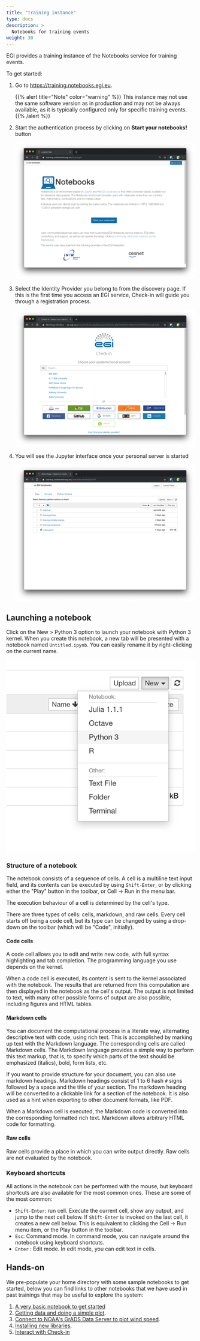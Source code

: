 ```yaml
---
title: "Training instance"
type: docs
description: >
  Notebooks for training events
weight: 30
---
```


EGI provides a training instance of the Notebooks service for training events.

To get started:

1. Go to <https://training.notebooks.egi.eu>.

   {{% alert title="Note" color="warning" %}} This instance may not use the same
   software version as in production and may not be always available, as it is
   typically configured only for specific training events. {{% /alert %}}

1. Start the authentication process by clicking on **Start your notebooks!**
   button

   ![image](training-front.png)

1. Select the Identity Provider you belong to from the discovery page. If this
   is the first time you access an EGI service, Check-in will guide you through
   a registration process.

   ![Check-in auth](checkin.png)

1. You will see the Jupyter interface once your personal server is started

   ![Classic Jupyter Notebook](classic.png)

## Launching a notebook

Click on the New \> Python 3 option to launch your notebook with Python 3
kernel. When you create this notebook, a new tab will be presented with a
notebook named `Untitled.ipynb`. You can easily rename it by right-clicking on
the current name.

![New notebook](new-classic.png)

### Structure of a notebook

The notebook consists of a sequence of cells. A cell is a multiline text input
field, and its contents can be executed by using `Shift-Enter`, or by clicking
either the "Play" button in the toolbar, or Cell -\> Run in the menu bar.

The execution behaviour of a cell is determined by the cell's type.

There are three types of cells: cells, markdown, and raw cells. Every cell
starts off being a code cell, but its type can be changed by using a drop-down
on the toolbar (which will be "Code", initially).

#### Code cells

A code cell allows you to edit and write new code, with full syntax highlighting
and tab completion. The programming language you use depends on the kernel.

When a code cell is executed, its content is sent to the kernel associated with
the notebook. The results that are returned from this computation are then
displayed in the notebook as the cell's output. The output is not limited to
text, with many other possible forms of output are also possible, including
figures and HTML tables.

#### Markdown cells

You can document the computational process in a literate way, alternating
descriptive text with code, using rich text. This is accomplished by marking up
text with the Markdown language. The corresponding cells are called Markdown
cells. The Markdown language provides a simple way to perform this text markup,
that is, to specify which parts of the text should be emphasized (italics),
bold, form lists, etc.

If you want to provide structure for your document, you can also use markdown
headings. Markdown headings consist of 1 to 6 hash `#` signs followed by a space
and the title of your section. The markdown heading will be converted to a
clickable link for a section of the notebook. It is also used as a hint when
exporting to other document formats, like PDF.

When a Markdown cell is executed, the Markdown code is converted into the
corresponding formatted rich text. Markdown allows arbitrary HTML code for
formatting.

#### Raw cells

Raw cells provide a place in which you can write output directly. Raw cells are
not evaluated by the notebook.

### Keyboard shortcuts

All actions in the notebook can be performed with the mouse, but keyboard
shortcuts are also available for the most common ones. These are some of the
most common:

- `Shift-Enter`: run cell. Execute the current cell, show any output, and jump
  to the next cell below. If `Shift-Enter` is invoked on the last cell, it
  creates a new cell below. This is equivalent to clicking the Cell -\> Run menu
  item, or the Play button in the toolbar.
- `Esc`: Command mode. In command mode, you can navigate around the notebook
  using keyboard shortcuts.
- `Enter` : Edit mode. In edit mode, you can edit text in cells.

## Hands-on

We pre-populate your home directory with some sample notebooks to get started,
below you can find links to other notebooks that we have used in past trainings
that may be useful to explore the system:

1. [A very basic notebook to get started](https://github.com/EGI-Foundation/training-notebooks-di4r-2018/blob/master/00-first-notebook.ipynb)
2. [Getting data and doing a simple plot](https://github.com/EGI-Foundation/training-notebooks-climate-change/blob/master/cckp_historical_temperature.ipynb).
3. [Connect to NOAA\'s GrADS Data Server to plot wind speed](https://github.com/EGI-Foundation/training-notebooks-di4r-2018/blob/master/02-wind-nowcast.ipynb).
4. [Installing new libraries](https://github.com/EGI-Foundation/training-notebooks-di4r-2018/blob/master/03-customizing.ipynb).
5. [Interact with Check-in](https://github.com/EGI-Foundation/training-notebooks-di4r-2018/blob/master/04-check-in.ipynb)
